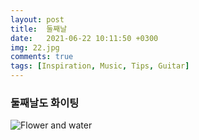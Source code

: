```yaml
---
layout: post
title:  둘째날 
date:   2021-06-22 10:11:50 +0300
img: 22.jpg
comments: true
tags: [Inspiration, Music, Tips, Guitar]
---
```


### 둘째날도 화이팅


 
![Flower and water]({{site.baseurl}}/images/pages/18.jpg)

